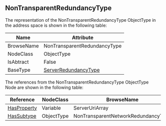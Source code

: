 <!-- objecttype -->
## NonTransparentRedundancyType
The representation of the NonTransparentRedundancyType ObjectType in the address space is shown in the following table:  

|Name|Attribute|
|---|---|
|BrowseName|NonTransparentRedundancyType|
|NodeClass|ObjectType|
|IsAbtract|False|
|BaseType|[ServerRedundancyType](../../../Part5/ObjectTypes/ServerRedundancyType/readme.md)|

The references from the NonTransparentRedundancyType ObjectType Node are shown in the following table:  

|Reference|NodeClass|BrowseName|DataType|TypeDefinition|ModellingRule|
|---|---|---|---|---|---|
|[HasProperty](../../../Part3/ReferenceTypes/HasProperty/readme.md)|Variable|ServerUriArray||[PropertyType](../../Part5/VariableTypes/PropertyType/readme.md)|[Mandatory](../../Objects/Mandatory/readme.md)|
|[HasSubtype](../../../Part3/ReferenceTypes/HasSubtype/readme.md)|ObjectType|NonTransparentNetworkRedundancyType||||


